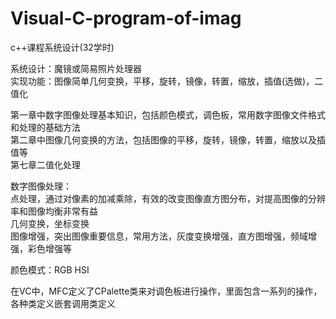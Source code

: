 # Visual-C-program-of-imag
c++课程系统设计(32学时)  
  
系统设计：魔镜或简易照片处理器  
实现功能：图像简单几何变换，平移，旋转，镜像，转置，缩放，插值(选做)，二值化  
  
第一章中数字图像处理基本知识，包括颜色模式，调色板，常用数字图像文件格式和处理的基础方法   
第二章中图像几何变换的方法，包括图像的平移，旋转，镜像，转置，缩放以及插值等  
第七章二值化处理  

数字图像处理：  
点处理，通过对像素的加减乘除，有效的改变图像直方图分布，对提高图像的分辨率和图像均衡非常有益  
几何变换，坐标变换  
图像增强，突出图像重要信息，常用方法，灰度变换增强，直方图增强，频域增强，彩色增强等  
   
颜色模式：RGB HSI  
  
在VC中，MFC定义了CPalette类来对调色板进行操作，里面包含一系列的操作，各种类定义嵌套调用类定义  
  
  
